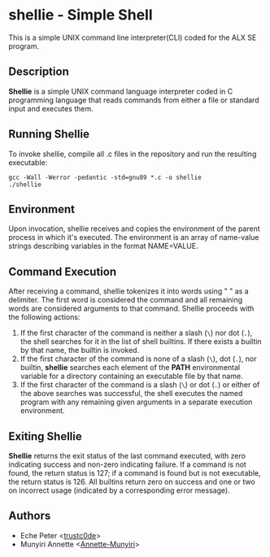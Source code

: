 # shellie - Simple Shell
  This is a simple UNIX command line interpreter(CLI) coded for the ALX SE program.
##  Description
  **Shellie** is a simple UNIX command language interpreter coded in C programming language that reads commands from either a file or standard input and executes them.
## Running Shellie
  To invoke shellie, compile all .c files in the repository and run the resulting executable:
  ```
  gcc -Wall -Werror -pedantic -std=gnu89 *.c -o shellie
  ./shellie
  ```
## Environment
  Upon invocation, shellie receives and copies the environment of the parent process in which it's executed. The environment is an array of name-value strings describing variables in the format NAME=VALUE.

## Command Execution
  After receiving a command, shellie tokenizes it into words using " " as a delimiter. The first word is considered the command and all remaining words are considered arguments to that command. Shellie proceeds with the following actions:
  1. If the first character of the command is neither a slash (`\`) nor dot (`.`), the shell searches for it in the list of shell builtins. If there exists a builtin by that name, the builtin is invoked.
  2. If the first character of the command is none of a slash (`\`), dot (`.`), nor builtin, **shellie** searches each element of the **PATH** environmental variable for a directory containing an executable file by that name.
  3. If the first character of the command is a slash (`\`) or dot (`.`) or either of the above searches was successful, the shell executes the named program with any remaining given arguments in a separate execution environment.

## Exiting Shellie
  **Shellie** returns the exit status of the last command executed, with zero indicating success and non-zero indicating failure.
  If a command is not found, the return status is 127; if a command is found but is not executable, the return status is 126.
  All builtins return zero on success and one or two on incorrect usage (indicated by a corresponding error message).

## Authors
  * Eche Peter  <[trustc0de](https://github.com/trustc0de)>
  * Munyiri Annette <[Annette-Munyiri](https://github.com/Annette-Munyiri)>
